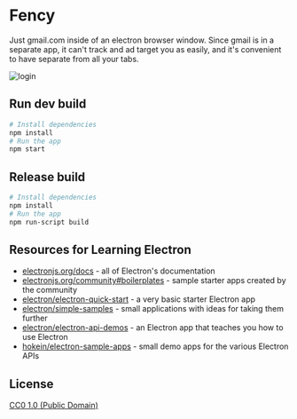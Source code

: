 # Fency
Just gmail.com inside of an electron browser window. Since gmail is in a
separate app, it can't track and ad target you as easily, and it's
convenient to have separate from all your tabs.

![login](https://raw.githubusercontent.com/codeblaan/fency/master/login.gif)

## Run dev build

```bash
# Install dependencies
npm install
# Run the app
npm start
```

## Release build

```bash
# Install dependencies
npm install
# Run the app
npm run-script build
```

## Resources for Learning Electron

- [electronjs.org/docs](https://electronjs.org/docs) - all of Electron's documentation
- [electronjs.org/community#boilerplates](https://electronjs.org/community#boilerplates) - sample starter apps created by the community
- [electron/electron-quick-start](https://github.com/electron/electron-quick-start) - a very basic starter Electron app
- [electron/simple-samples](https://github.com/electron/simple-samples) - small applications with ideas for taking them further
- [electron/electron-api-demos](https://github.com/electron/electron-api-demos) - an Electron app that teaches you how to use Electron
- [hokein/electron-sample-apps](https://github.com/hokein/electron-sample-apps) - small demo apps for the various Electron APIs

## License

[CC0 1.0 (Public Domain)](LICENSE.md)
